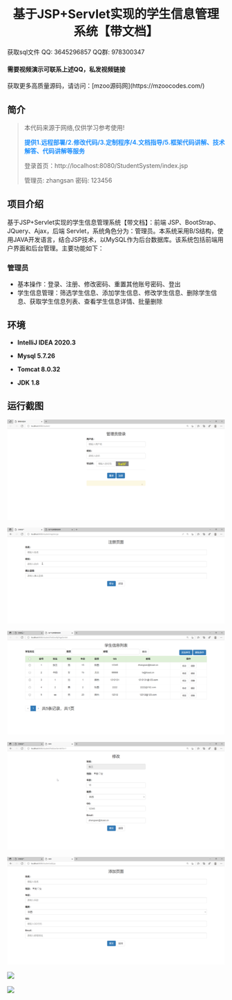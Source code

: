 <p><h1 align="center">基于JSP+Servlet实现的学生信息管理系统【带文档】</h1></p>

<p> 获取sql文件 QQ: 3645296857 QQ群: 978300347 </p>
<h4> 需要视频演示可联系上述QQ，私发视频链接 </h4>
<p> 获取更多高质量源码，请访问：[mzoo源码网](https://mzoocodes.com/)</p>

## 简介

> 本代码来源于网络,仅供学习参考使用!
>
> <b style="color: dodgerblue"> 提供1.远程部署/2.修改代码/3.定制程序/4.文档指导/5.框架代码讲解、技术解答、代码讲解等服务 </b>
>
> 登录首页：http://localhost:8080/StudentSystem/index.jsp
>
> 管理员: zhangsan 密码: 123456
>

## 项目介绍

基于JSP+Servlet实现的学生信息管理系统【带文档】：前端 JSP、BootStrap、JQuery、Ajax，后端 Servlet，系统角色分为：管理员。本系统采用B/S结构，使用JAVA开发语言，结合JSP技术，以MySQL作为后台数据库。该系统包括前端用户界面和后台管理。主要功能如下：

### 管理员
- 基本操作：登录、注册、修改密码、重置其他账号密码、登出
- 学生信息管理：筛选学生信息、添加学生信息、修改学生信息、删除学生信息、获取学生信息列表、查看学生信息详情、批量删除

## 环境

- <b>IntelliJ IDEA 2020.3</b>

- <b>Mysql 5.7.26</b>

- <b>Tomcat 8.0.32</b>

- <b>JDK 1.8</b>


## 运行截图
![](screenshot/1.png)

![](screenshot/2.png)

![](screenshot/3.png)

![](screenshot/4.png)

![](screenshot/5.png)

![](screenshot/6.png)

![](screenshot/7.png)
